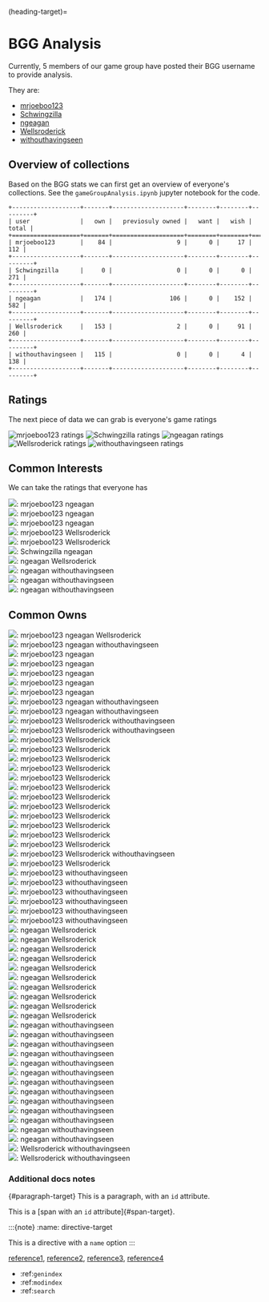 (heading-target)=
# BGG Analysis

Currently, 5 members of our game group have posted their BGG username to provide analysis.

They are:
- [mrjoeboo123](https://boardgamegeek.com/collection/user/mrjoeboo123)
- [Schwingzilla](https://boardgamegeek.com/collection/user/Schwingzilla)
- [ngeagan](https://boardgamegeek.com/collection/user/ngeagan)
- [Wellsroderick](https://boardgamegeek.com/collection/user/Wellsroderick)
- [withouthavingseen](https://boardgamegeek.com/collection/user/withouthavingseen)

## Overview of collections

Based on the BGG stats we can first get an overview of everyone's collections. 
See the `gameGroupAnalysis.ipynb` jupyter notebook for the code.

```
+-------------------+-------+--------------------+--------+--------+---------+
| user              |   own |   previosuly owned |   want |   wish |   total |
+===================+=======+====================+========+========+=========+
| mrjoeboo123       |    84 |                  9 |      0 |     17 |     112 |
+-------------------+-------+--------------------+--------+--------+---------+
| Schwingzilla      |     0 |                  0 |      0 |      0 |     271 |
+-------------------+-------+--------------------+--------+--------+---------+
| ngeagan           |   174 |                106 |      0 |    152 |     582 |
+-------------------+-------+--------------------+--------+--------+---------+
| Wellsroderick     |   153 |                  2 |      0 |     91 |     260 |
+-------------------+-------+--------------------+--------+--------+---------+
| withouthavingseen |   115 |                  0 |      0 |      4 |     138 |
+-------------------+-------+--------------------+--------+--------+---------+
```

## Ratings

The next piece of data we can grab is everyone's game ratings

![mrjoeboo123 ratings](/plots/mrjoeboo123.png)
![Schwingzilla ratings](/plots/Schwingzilla.png)
![ngeagan ratings](/plots/ngeagan.png)
![Wellsroderick ratings](/plots/Wellsroderick.png)
![withouthavingseen ratings](/plots/withouthavingseen.png)

## Common Interests

We can take the ratings that everyone has 

<img src="https://cf.geekdo-images.com/SoU8p28Sk1s8MSvoM4N8pQ__thumb/img/4KuHNTWSMPf8vTNDKSRMMI3oOv8=/fit-in/200x150/filters:strip_icc()/pic6293412.jpg" />:    mrjoeboo123 ngeagan    
<img src="https://cf.geekdo-images.com/x3zxjr-Vw5iU4yDPg70Jgw__thumb/img/o18rjEemoWaVru9Y2TyPwuIaRfE=/fit-in/200x150/filters:strip_icc()/pic3490053.jpg" />:    mrjoeboo123 ngeagan    
<img src="https://cf.geekdo-images.com/OrHS8_a1CqSGiXeTfCk0Wg__thumb/img/ZBTT0qZcD5HMFlhFN7PLMe6zXvg=/fit-in/200x150/filters:strip_icc()/pic3209553.jpg" />:    mrjoeboo123 ngeagan    
<img src="https://cf.geekdo-images.com/hc2NDafu5c24iLJh_IZmyg__thumb/img/8TA1Gn7jERN4yhtXD-xBCGk-QfM=/fit-in/200x150/filters:strip_icc()/pic4885780.png" />:    mrjoeboo123 Wellsroderick    
<img src="https://cf.geekdo-images.com/DPjV1iI0ygo5Bl3XLNRiIg__thumb/img/O2WnqJew5gNjQqPUH3gqmTBc1pQ=/fit-in/200x150/filters:strip_icc()/pic4449526.jpg" />:    mrjoeboo123 Wellsroderick    
<img src="https://cf.geekdo-images.com/k7lG683LBZdvFyS-FH-MpA__thumb/img/6KTtiknxxGwd0ARKrlsdoXFtHfI=/fit-in/200x150/filters:strip_icc()/pic6746812.png" />:    Schwingzilla ngeagan    
<img src="https://cf.geekdo-images.com/fjE7V5LNq31yVEW_yuqI-Q__thumb/img/Cf_mYxR_VvdjTEPXseSurni2JNI=/fit-in/200x150/filters:strip_icc()/pic3918905.png" />:    ngeagan Wellsroderick    
<img src="https://cf.geekdo-images.com/JUAUWaVUzeBgzirhZNmHHw__thumb/img/ACovMZzGGIsBRyEQXFnsT8282NM=/fit-in/200x150/filters:strip_icc()/pic4254509.jpg" />:    ngeagan withouthavingseen    
<img src="https://cf.geekdo-images.com/pNCiUUphnoeWOYfsWq0kng__thumb/img/p7alNkNy8Avm8UISmhYHCiMz5bE=/fit-in/200x150/filters:strip_icc()/pic3530661.jpg" />:    ngeagan withouthavingseen    
<img src="https://cf.geekdo-images.com/ImPgGag98W6gpV1KV812aA__thumb/img/X-lBBdG4uO6LT0y1vXxCN4jdR4M=/fit-in/200x150/filters:strip_icc()/pic1215633.jpg" />:    ngeagan withouthavingseen    

## Common Owns


<img src="https://cf.geekdo-images.com/SoU8p28Sk1s8MSvoM4N8pQ__thumb/img/4KuHNTWSMPf8vTNDKSRMMI3oOv8=/fit-in/200x150/filters:strip_icc()/pic6293412.jpg" />:    mrjoeboo123 ngeagan Wellsroderick    
<img src="https://cf.geekdo-images.com/x3zxjr-Vw5iU4yDPg70Jgw__thumb/img/o18rjEemoWaVru9Y2TyPwuIaRfE=/fit-in/200x150/filters:strip_icc()/pic3490053.jpg" />:    mrjoeboo123 ngeagan withouthavingseen    
<img src="https://cf.geekdo-images.com/nMitZr9Lu4Ux7LLqBy7Z8A__thumb/img/mLHWOFfdxrWljImkFZ2ulIhHt7A=/fit-in/200x150/filters:strip_icc()/pic6875169.png" />:    mrjoeboo123 ngeagan    
<img src="https://cf.geekdo-images.com/Z6MMX39UEAZT3-f-DlnHsA__thumb/img/5Bf6oWIJTdHYpLAodTPqbDxh_Bc=/fit-in/200x150/filters:strip_icc()/pic8114705.jpg" />:    mrjoeboo123 ngeagan    
<img src="https://cf.geekdo-images.com/6QE8mnPFmauoj2THsyUYPA__thumb/img/m63hnvHi6jqlva52FGaWbEqzjys=/fit-in/200x150/filters:strip_icc()/pic4739757.jpg" />:    mrjoeboo123 ngeagan    
<img src="https://cf.geekdo-images.com/OrHS8_a1CqSGiXeTfCk0Wg__thumb/img/ZBTT0qZcD5HMFlhFN7PLMe6zXvg=/fit-in/200x150/filters:strip_icc()/pic3209553.jpg" />:    mrjoeboo123 ngeagan    
<img src="https://cf.geekdo-images.com/gcALy45JfcjyKUn6T3mBIQ__thumb/img/5cPMxq_X6VIO8l2t1_6H7C_KqrU=/fit-in/200x150/filters:strip_icc()/pic4422847.jpg" />:    mrjoeboo123 ngeagan    
<img src="https://cf.geekdo-images.com/pNCiUUphnoeWOYfsWq0kng__thumb/img/p7alNkNy8Avm8UISmhYHCiMz5bE=/fit-in/200x150/filters:strip_icc()/pic3530661.jpg" />:    mrjoeboo123 ngeagan withouthavingseen    
<img src="https://cf.geekdo-images.com/ImPgGag98W6gpV1KV812aA__thumb/img/X-lBBdG4uO6LT0y1vXxCN4jdR4M=/fit-in/200x150/filters:strip_icc()/pic1215633.jpg" />:    mrjoeboo123 ngeagan withouthavingseen    
<img src="https://cf.geekdo-images.com/35h9Za_JvMMMtx_92kT0Jg__thumb/img/BUOso8b0M1aUOkU80FWlhE8uuxc=/fit-in/200x150/filters:strip_icc()/pic7149798.jpg" />:    mrjoeboo123 Wellsroderick withouthavingseen    
<img src="https://cf.geekdo-images.com/zdagMskTF7wJBPjX74XsRw__thumb/img/gV1-ckZSIC-dCxxpq1Y7GmPITzQ=/fit-in/200x150/filters:strip_icc()/pic2576399.jpg" />:    mrjoeboo123 Wellsroderick withouthavingseen    
<img src="https://cf.geekdo-images.com/MBZVrviRAR8NbW6LyUYE-w__thumb/img/3ICKvyfg4RD3R-x4drFAGOjUrj4=/fit-in/200x150/filters:strip_icc()/pic7501708.jpg" />:    mrjoeboo123 Wellsroderick    
<img src="https://cf.geekdo-images.com/XaAM-6aENSUYDAIsc_y1JA__thumb/img/WwAo1NiJEkT0RDmRMhflvP3g53c=/fit-in/200x150/filters:strip_icc()/pic6767666.jpg" />:    mrjoeboo123 Wellsroderick    
<img src="https://cf.geekdo-images.com/MjeJZfulbsM1DSV3DrGJYA__thumb/img/tVSFjSxYEcw7sKj3unIIQV8kxoc=/fit-in/200x150/filters:strip_icc()/pic5100691.jpg" />:    mrjoeboo123 Wellsroderick    
<img src="https://cf.geekdo-images.com/hc2NDafu5c24iLJh_IZmyg__thumb/img/8TA1Gn7jERN4yhtXD-xBCGk-QfM=/fit-in/200x150/filters:strip_icc()/pic4885780.png" />:    mrjoeboo123 Wellsroderick    
<img src="https://cf.geekdo-images.com/DPjV1iI0ygo5Bl3XLNRiIg__thumb/img/O2WnqJew5gNjQqPUH3gqmTBc1pQ=/fit-in/200x150/filters:strip_icc()/pic4449526.jpg" />:    mrjoeboo123 Wellsroderick    
<img src="https://cf.geekdo-images.com/KbEm71YWfpa-JM_Ti_pArA__thumb/img/-LZJjy47A667QM-T5MVdaU5_Ucc=/fit-in/200x150/filters:strip_icc()/pic5394328.jpg" />:    mrjoeboo123 Wellsroderick    
<img src="https://cf.geekdo-images.com/vnPRRrEtY0erOXrTiK4PEg__thumb/img/6sfDYSlXIA79iotjVvG7eXSdv4o=/fit-in/200x150/filters:strip_icc()/pic3489154.jpg" />:    mrjoeboo123 Wellsroderick    
<img src="https://cf.geekdo-images.com/MWhSY_GOe2-bmlQ2rntSVg__thumb/img/vuR_0PCX1w2EkjO_LbchOHZPOwU=/fit-in/200x150/filters:strip_icc()/pic2016054.jpg" />:    mrjoeboo123 Wellsroderick    
<img src="https://cf.geekdo-images.com/T1ltXwapFUtghS9A7_tf4g__thumb/img/GtNX7gCmGpw39Tr6JApWC3Aga5U=/fit-in/200x150/filters:strip_icc()/pic1401448.jpg" />:    mrjoeboo123 Wellsroderick    
<img src="https://cf.geekdo-images.com/BH5gxOe_ozOtWihuCJ3lYw__thumb/img/-ah6aI10vhHHbGNCSyeOBya5A1o=/fit-in/200x150/filters:strip_icc()/pic2098412.jpg" />:    mrjoeboo123 Wellsroderick    
<img src="https://cf.geekdo-images.com/mF2cSNRk2O6HtE45Sl9TcA__thumb/img/K2AgL-KE_CTcvwahWd7zlt9YR0U=/fit-in/200x150/filters:strip_icc()/pic4852372.jpg" />:    mrjoeboo123 Wellsroderick    
<img src="https://cf.geekdo-images.com/ZWJg0dCdrWHxVnc0eFXK8w__thumb/img/a9rsFV6KR0aun8GobhRU16aU8Kc=/fit-in/200x150/filters:strip_icc()/pic38668.jpg" />:  mrjoeboo123 Wellsroderick    
<img src="https://cf.geekdo-images.com/2V3d4ryhxkS3RoPtDrvpUw__thumb/img/NWgNhoxUIF7Lmj1apRkZQhFL6NU=/fit-in/200x150/filters:strip_icc()/pic875761.jpg" />: mrjoeboo123 Wellsroderick withouthavingseen    
<img src="https://cf.geekdo-images.com/yLZJCVLlIx4c7eJEWUNJ7w__thumb/img/VNToqgS2-pOGU6MuvIkMPKn_y-s=/fit-in/200x150/filters:strip_icc()/pic4458123.jpg" />:    mrjoeboo123 Wellsroderick    
<img src="https://cf.geekdo-images.com/lHadyVLPUQfNz_qV6MMp_Q__thumb/img/zWiETTyIp4Xo1o0l2mtOdt3G-ls=/fit-in/200x150/filters:strip_icc()/pic3218988.jpg" />:    mrjoeboo123 withouthavingseen    
<img src="https://cf.geekdo-images.com/98LnQShydr11OBKS46xY-Q__thumb/img/et-fnuozyOdBOVL-5kSS3_7I8fw=/fit-in/200x150/filters:strip_icc()/pic5687013.jpg" />:    mrjoeboo123 withouthavingseen    
<img src="https://cf.geekdo-images.com/IcCXUcMVU3RPjshkZRJjhw__thumb/img/38MRRZHCFhYY6fwOK7I3BsZspjw=/fit-in/200x150/filters:strip_icc()/pic3402936.jpg" />:    mrjoeboo123 withouthavingseen    
<img src="https://cf.geekdo-images.com/m_RzXpHURC0_xLkvRSR_sw__thumb/img/OfgWmkGJj5BgOO0zFHEtP5CHfbU=/fit-in/200x150/filters:strip_icc()/pic3043734.jpg" />:    mrjoeboo123 withouthavingseen    
<img src="https://cf.geekdo-images.com/3h9W8BfB_rltQ48EBmHliw__thumb/img/RGpbcY90eBcNLXbHLMBwLrr2uzo=/fit-in/200x150/filters:strip_icc()/pic3132685.png" />:    mrjoeboo123 withouthavingseen    
<img src="https://cf.geekdo-images.com/rAQ3hIXoH6xDcj41v9iqCg__thumb/img/xA2T7PiwN3Z8pwAksicoCOA1tf0=/fit-in/200x150/filters:strip_icc()/pic5164305.jpg" />:    mrjoeboo123 withouthavingseen    
<img src="https://cf.geekdo-images.com/j6iQpZ4XkemZP07HNCODBA__thumb/img/B2u2ghwlmI_qsUtCwuvcbnBcIqU=/fit-in/200x150/filters:strip_icc()/pic394356.jpg" />: ngeagan Wellsroderick    
<img src="https://cf.geekdo-images.com/fjE7V5LNq31yVEW_yuqI-Q__thumb/img/Cf_mYxR_VvdjTEPXseSurni2JNI=/fit-in/200x150/filters:strip_icc()/pic3918905.png" />:    ngeagan Wellsroderick    
<img src="https://cf.geekdo-images.com/s9oGMCo1fcfV4Dk3EnqLZw__thumb/img/AKxMMz2DTbBrEynhDROla8fdjJ4=/fit-in/200x150/filters:strip_icc()/pic3146943.png" />:    ngeagan Wellsroderick    
<img src="https://cf.geekdo-images.com/TUtzY-F7gKTIKm9y8e1AQw__thumb/img/CVgcWusAt0oVteoy0XYmsFmhfQY=/fit-in/200x150/filters:strip_icc()/pic6520382.jpg" />:    ngeagan Wellsroderick    
<img src="https://cf.geekdo-images.com/-vOrd4bOspibyohYExLqWg__thumb/img/2GbaKvYOzWIxfgbYTk2R9puiyzo=/fit-in/200x150/filters:strip_icc()/pic6940449.png" />:    ngeagan Wellsroderick    
<img src="https://cf.geekdo-images.com/qKcKjHpzAvLddwBhyindag__thumb/img/HhZu2qLp9wyX9PNgvmDE8_hCl-0=/fit-in/200x150/filters:strip_icc()/pic4268499.jpg" />:    ngeagan Wellsroderick    
<img src="https://cf.geekdo-images.com/L2Wn-zUqkcHgqvwvY212Ig__thumb/img/RQunBacBw949DkYBgzoS5YaXgJo=/fit-in/200x150/filters:strip_icc()/pic4924232.jpg" />:    ngeagan Wellsroderick    
<img src="https://cf.geekdo-images.com/gTxav_KKQK1rDg-XuCjCSA__thumb/img/tFTOAKG5aDXxYfNRmJNmfyxH83M=/fit-in/200x150/filters:strip_icc()/pic5164812.jpg" />:    ngeagan Wellsroderick    
<img src="https://cf.geekdo-images.com/GHrnr-Khb0LvBU_QkrC_qA__thumb/img/pFt03CkI8uo3rOi4E7_ZrZfSmIM=/fit-in/200x150/filters:strip_icc()/pic7192024.png" />:    ngeagan Wellsroderick    
<img src="https://cf.geekdo-images.com/l_PRU2lVlX9seScRFcvFlA__thumb/img/pULDtVd75QZgGfvSMhr6Rs07vK8=/fit-in/200x150/filters:strip_icc()/pic6500949.jpg" />:    ngeagan Wellsroderick    
<img src="https://cf.geekdo-images.com/JYcnETp-reOtGXnYz1qY3Q__thumb/img/ZR48vZkl7ac-K2jue7iOZu38wOc=/fit-in/200x150/filters:strip_icc()/pic8031359.jpg" />:    ngeagan withouthavingseen    
<img src="https://cf.geekdo-images.com/1BMyuEwK0zV9005oYinYLw__thumb/img/QFzbDlFGzK3yRZNLnRr4YzHwEuY=/fit-in/200x150/filters:strip_icc()/pic4317519.jpg" />:    ngeagan withouthavingseen    
<img src="https://cf.geekdo-images.com/owyKXaa5SPB2HG9F_MueNQ__thumb/img/poEY0PMTpz4X_SOUaPjs6G7qr7o=/fit-in/200x150/filters:strip_icc()/pic3169827.png" />:    ngeagan withouthavingseen    
<img src="https://cf.geekdo-images.com/7UK6bLlP0Cz3EFYCqhtcSw__thumb/img/7WjwLTkySTiSMQu89ClZRhspd5Q=/fit-in/200x150/filters:strip_icc()/pic5934958.png" />:    ngeagan withouthavingseen    
<img src="https://cf.geekdo-images.com/4XzRDw3VrgNpNfZlzZl66w__thumb/img/dGMBL60RMtAfcx741phN75mqlnA=/fit-in/200x150/filters:strip_icc()/pic5608818.png" />:    ngeagan withouthavingseen    
<img src="https://cf.geekdo-images.com/TAdE4z_bwAAjJlmPrkmKhA__thumb/img/pwgtQn8ArKjwBxk3bnDuIVAPWgU=/fit-in/200x150/filters:strip_icc()/pic6601629.jpg" />:    ngeagan withouthavingseen    
<img src="https://cf.geekdo-images.com/j9RO81ihYw0_oPj6iqV_bA__thumb/img/iRomFjZ0oELmm1pBVtJrNwyl4nc=/fit-in/200x150/filters:strip_icc()/pic6682376.jpg" />:    ngeagan withouthavingseen    
<img src="https://cf.geekdo-images.com/7zH6Kt5ebWEixjDGmHweNA__thumb/img/PVkJyJhCtzo1ZwKO4iuRaqUyKJc=/fit-in/200x150/filters:strip_icc()/pic2247258.png" />:    ngeagan withouthavingseen    
<img src="https://cf.geekdo-images.com/cf0xxkevbwTGF3VUZymKjg__thumb/img/NUcMdmZ3_eA1YfIwL8iRgkZKaHw=/fit-in/200x150/filters:strip_icc()/pic6398727.png" />:    ngeagan withouthavingseen    
<img src="https://cf.geekdo-images.com/uXMeQzNenHb3zK7Hoa6b2w__thumb/img/WyPClajMWU9lV5BdCXiZnqdZgmU=/fit-in/200x150/filters:strip_icc()/pic7398904.jpg" />:    ngeagan withouthavingseen    
<img src="https://cf.geekdo-images.com/aZ3I9B_aEywK4O_qP_Hz9w__thumb/img/8IMkDRysr2XJafkJGGWoWRcj3e0=/fit-in/200x150/filters:strip_icc()/pic4654146.png" />:    ngeagan withouthavingseen    
<img src="https://cf.geekdo-images.com/Y23LsS9HxPgO0XT5RvtwTA__thumb/img/JQ6I0tZDYByNKmMSW0gsTiNulEQ=/fit-in/200x150/filters:strip_icc()/pic3678411.png" />:    ngeagan withouthavingseen    
<img src="https://cf.geekdo-images.com/_JOHDrU9qetjYY52-fL9ag__thumb/img/gLvJ-Hx6baQLEsqy-Ak0lcsxp4c=/fit-in/200x150/filters:strip_icc()/pic5052906.jpg" />:    ngeagan withouthavingseen    
<img src="https://cf.geekdo-images.com/gQOQW7p1RWHzY54Lrs-_pA__thumb/img/qmypl6agXd78n1_vAiO5LZcCXHc=/fit-in/200x150/filters:strip_icc()/pic3315915.jpg" />:    Wellsroderick withouthavingseen    
<img src="https://cf.geekdo-images.com/eA8t7VvWxV2kDJSezNvIYQ__thumb/img/zzCR9k0D0rjEeEsBk08NJ1eb1Y8=/fit-in/200x150/filters:strip_icc()/pic5188635.jpg" />:    Wellsroderick withouthavingseen    


### Additional docs notes
{#paragraph-target}
This is a paragraph, with an `id` attribute.

This is a [span with an `id` attribute]{#span-target}.

:::{note}
:name: directive-target

This is a directive with a `name` option
:::

[reference1](#heading-target), [reference2](#paragraph-target),
[reference3](#span-target), [reference4](#directive-target)


* :ref:`genindex`
* :ref:`modindex`
* :ref:`search`

